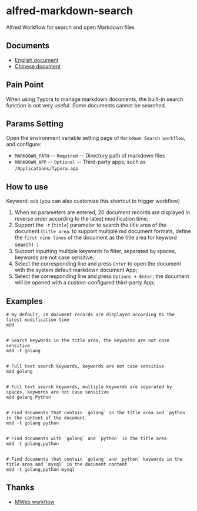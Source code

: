 # alfred-markdown-search

Alfred Workflow for search and open Markdown files

## Documents

* [English document](REAMDME.md)
* [Chinese document](README_ZH.md)


## Pain Point

When using Typora to manage markdown documents, the built-in search function is not very useful. Some documents cannot be searched.


## Params Setting

Open the environment variable setting page of `Markdown Search workflow`, and configure:

* `MARKDOWN_PATH` -- `Required` -- Directory path of markdown files
* `MARKDOWN_APP` -- `Optional` -- Third-party apps, such as `/Applications/Typora.app`

## How to use

Keyword: `mdd` (you can also customize this shortcut to trigger workflow)


1. When no parameters are entered, 20 document records are displayed in reverse order according to the latest modification time;
2. Support the `-t` (`title`) parameter to search the title area of the document (`title area`: to support multiple md document formats, define the `first nine lines` of the document as the title area for keyword search) ；
3. Support inputting multiple keywords to filter, separated by spaces, keywords are not case sensitive;
4. Select the corresponding line and press `Enter` to open the document with the system default markdown document App;
5. Select the corresponding line and press `Options + Enter`, the document will be opened with a custom-configured third-party App;


## Examples

```
# By default, 20 document records are displayed according to the latest modification time
mdd


# Search keywords in the title area, the keywords are not case sensitive
mdd -t golang


# Full text search keywords, keywords are not case sensitive
mdd golang


# Full text search keywords, multiple keywords are separated by spaces, keywords are not case sensitive
mdd golang Python


# Find documents that contain `golang` in the title area and `python` in the content of the document
mdd -t golang python


# Find documents with `golang` and `python` in the title area
mdd -t golang,python


# Find documents that contain `golang` and `python` keywords in the title area and `mysql` in the document content
mdd -t golang,python mysql
```


## Thanks

* [MWeb workflow](https://github.com/tianhao/alfred-mweb-workflow)
